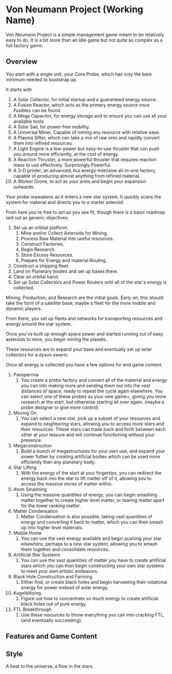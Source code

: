 # Von Neumann Project (Working Name)

Von Neumann Project is a simple management game meant to be relatively easy to do. It is a bit more than an Idle game but not quite as complex as a full factory game.

## Overview

You start with a single unit, your Core Probe, which has only the bare minimum needed to bootstrap up.

It starts with
1. A Solar Collector, for initial startup and a guaranteed energy source.
2. A Fusion Reactor, which acts as the primary energy source once Fusibles can be found.
3. A Mega Capacitor, for energy storage and to ensure you can use all your available tools.
4. A Solar Sail, for power-free mobility.
5. A Universal Miner, Capable of mining any resource with relative ease.
6. A Plasma Sifter, which can take a mix of raw ores and rapidly convert them into refined resources.
7. A Light Engine is a low-power but easy-to-use thruster that can push you around more efficiently, at the cost of energy.
8. A Reaction Thruster, a more powerful thruster that requires reaction mass to use effectively. Surprisingly Powerful.
9. A 3-D printer, an advanced, but energy-intensive all-in-one factory, capable of producing almost anything from refined material.
10. A Worker Drone, to act as your arms and begin your expansion outwards.

Your probe reawakens as it enters a new star system. It quickly scans the system for material and directs you to a starter asteroid.

From here you're free to act as you see fit, though there is a basic roadmap laid out as generic objectives.

1. Set up an orbital platform.
   1. Mine and/or Collect Asteroids for Mining.
   2. Process Raw Material into useful resources.
   3. Construct Factories.
   4. Begin Research.
   5. Store Excess Resources.
   6. Prepare for Energy and material Routing.
2. Construct a shipping fleet.
3. Land on Planetary bodies and set up bases there.
4. Clear an orbital band.
5. Set up Solar Collectors and Power Routers until all of the star's energy is collected.

Mining, Production, and Research are the initial goals. Early on, this should take the form of a satellite base, maybe a fleet for the more mobile and dynamic players.

From there, you set up fleets and networks for transporting resources and energy around the star system.

Once you've built up enough space power and started running out of easy asteroids to mine, you begin mining the planets.

These resources are to expand your base and eventually set up solar collectors for a dyson swarm.

Once all energy is collected you have a few options for end game content.

1. Panspermia
   1. You create a probe factory and convert all of the material and energy you can into making more and sending them out into the vast distances of space, ready to repeat the cycle again elsewhere. You can select one of these probes as your new game+, giving you more research at the start, but otherwise starting all over again. (maybe a probe designer to give more control)
2. Moving On
   1. You can select a new star, pick up a subset of your resources and expand to neighboring stars, allowing you to access more stars and their resources. THese stars can trade back and forth between each other at your leasure and will continue functioning without your presence.
3. Megaconstruction
   1. Build a bunch of megastructures for your own use, and expand your power futher by creating artificial bodies which can be used more efficiently than any planetary body.
4. Star Lifting
   1. With the energy of the start at your fingertips, you can redirect the energy back into the star to lift matter off of it, allowing you to access the massive stores of matter within.
5. Atom Smashing
   1. Using the massive quantities of energy, you can begin smashing matter together to create higher level matter, or tearing matter apart for the lower ranking matter.
6. Matter Condensation
   1. Matter Condensation is also possible, taking vast quantities of energy and converting it back to matter, which you can then smash up into higher level materials.
7. Mobile Home
   1. You can use the vast energy available and begin pushing your star elsewhere, perhaps to a new star system, allowing you to smash them together and consolidate resources.
8. Artificial Star Systems
   1. You can use the vast quantities of matter you have to create artificial stars which you can then begin constructing your own star systems to meet your own artistic endeavors.
9. Black Hole Construction and Farming
   1.  Either find, or create black holes and begin harvesting their rotational energy for power instead of solar energy.
10. Kugelblitzing.
    1.  Figure out how to concentrate so much energy to create artificial black holes out of pure energy.
11. FTL Breakthrough
    1.  Use these resources to throw everything you can into cracking FTL, (and eventually succeeding).

## Features and Game Content

## Style

A beat to the universe, a flow in the stars.